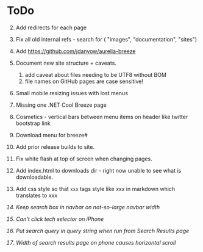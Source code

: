 # ToDo

2) Add redirects for each page
3) Fix all old internal refs - search for ( "images", "documentation", "sites")
5) Add https://github.com/jdanyow/aurelia-breeze
6) Document new site structure + caveats.
   1) add caveat about files needing to be UTF8 without BOM
   2) file names on GitHub pages are case sensitive!  
8) Small mobile resizing issues with lost menus
10) Missing one .NET Cool Breeze page

12) Cosmetics - vertical bars between menu items on header like twitter bootstrap link
13) Download menu for breeze#
14) Add prior release builds to site.
16) Fix white flash at top of screen when changing pages.
17) Add index.html to downloads dir - right now unable to see what is downloadable.
18) Add css style so that <code>xxx</code> tags style like *xxx* in markdown which translates to <em>xxx<em>

19) Keep search box in navbar on not-so-large navbar width
19) Can't click tech selector on iPhone
20) Put search query in query string when run from Search Results page
21) Width of search results page on phone causes horizontal scroll
